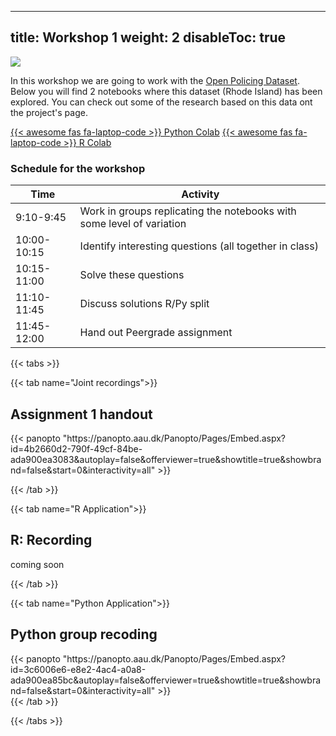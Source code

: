 
---
title: Workshop 1
weight: 2
disableToc: true
---

![](https://openpolicing.stanford.edu/img/logo_large_w_padding.png?width=20pc)

In this workshop we are going to work with the [Open Policing Dataset](https://openpolicing.stanford.edu/). Below you will find 2 notebooks where this dataset (Rhode Island) has been explored. You can check out some of the research based on this data ont the project's page.

[{{< awesome fas fa-laptop-code >}} Python Colab](https://colab.research.google.com/github/SDS-AAU/SDS-master/blob/master/M1/notebooks/data_exploration_case_py.ipynb)
[{{< awesome fas fa-laptop-code >}} R Colab](https://colab.research.google.com/github/SDS-AAU/SDS-master/blob/master/M1/notebooks/EDA_case_policing_R.ipynb)

### Schedule for the workshop

| Time        | Activity                                                              |
|-------------|-----------------------------------------------------------------------|
| 9:10-9:45   | Work in groups replicating the notebooks with some level of variation |
| 10:00-10:15 | Identify interesting questions (all together in class)                |
| 10:15-11:00 | Solve these questions                                                 |
| 11:10-11:45 | Discuss solutions R/Py split                                          |
| 11:45-12:00 | Hand out Peergrade assignment                                         |                                    |


{{< tabs >}}

{{< tab name="Joint recordings">}}
  <h2>Assignment 1 handout</h2>
  {{< panopto  "https://panopto.aau.dk/Panopto/Pages/Embed.aspx?id=4b2660d2-790f-49cf-84be-ada900ea3083&autoplay=false&offerviewer=true&showtitle=true&showbrand=false&start=0&interactivity=all" >}}

{{< /tab >}}



{{< tab name="R Application">}}
<div>

  <h2>R: Recording</h2>
 
 coming soon

</div>
{{< /tab >}}



{{< tab name="Python Application">}}
<div>
  
  
  <h2>Python group recoding </h2>
  {{< panopto "https://panopto.aau.dk/Panopto/Pages/Embed.aspx?id=3c6006e6-e8e2-4ac4-a0a8-ada900ea85bc&autoplay=false&offerviewer=true&showtitle=true&showbrand=false&start=0&interactivity=all" >}}
</div>
{{< /tab >}}

{{< /tabs >}}
